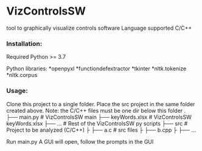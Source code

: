 # VizControlsSW

tool to graphically visualize controls software
Language supported C/C++

### Installation:

Required Python >= 3.7

Python libraries:
*openpyxl
*functiondefextractor
*tkinter
*nltk.tokenize
*nltk.corpus

### Usage:

Clone this project to a single folder.
Place the src project in the same folder created above. Note: the C/C++ files must be one dir below this folder
.
├── main.py                   # VizControlsSW main
├── keyWords.xlsx             # VizControlsSW keyWords.xlsx
├── ...                       # Rest of the VizControlsSW py scripts
├── src                       # Project to be analyzed (C/C++)
├     ├── a.c                   # src files 
├     ├── b.cpp
├     ├── ...                   

Run main.py
A GUI will open, follow the prompts in the GUI
